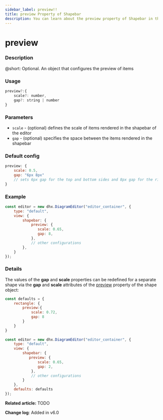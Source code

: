 ```yaml
---
sidebar_label: preview!!
title: preview Property of Shapebar
description: You can learn about the preview property of Shapebar in the documentation of the DHTMLX JavaScript Diagram library. Browse developer guides and API reference, try out code examples and live demos, and download a free 30-day evaluation version of DHTMLX Diagram.
---
```


# preview

### Description

@short: Optional. An object that configures the preview of items

### Usage

~~~js
preview?:{
    scale?: number,
    gap?: string | number
}
~~~

### Parameters

- `scale` - (optional) defines the scale of items rendered in the shapebar of the editor
- `gap` - (optional) specifies the space between the items rendered in the shapebar

### Default config

~~~js
preview: {
    scale: 0.5,
    gap: "6px 8px"
    // sets 6px gap for the top and bottom sides and 8px gap for the right and left sides
}
~~~

### Example

~~~js
const editor = new dhx.DiagramEditor("editor_container", {
    type: "default",
    view: {
        shapebar: {
            preview: {
               scale: 0.65,
               gap: 8,
            },
            // other configurations
        },
    }
});
~~~

### Details

The values of the **gap** and **scale** properties can be redefined for a separate shape via the **gap** and **scale** attributes of the [preview](../../../shapes/configuration_properties/#properties-specific-for-the-default-mode) property of the shape object:

~~~js
const defaults = {
    rectangle: {
        preview:{
            scale: 0.72, 
            gap: 8
        }
    }
}
 
const editor = new dhx.DiagramEditor("editor_container", {
    type: "default",
    view: {
        shapebar: {
           preview: {
               scale: 0.65,
               gap: 2,
            },
            // other configurations
        }
    },
    defaults: defaults         
});
~~~

**Related article:** TODO

**Change log**: Added in v6.0